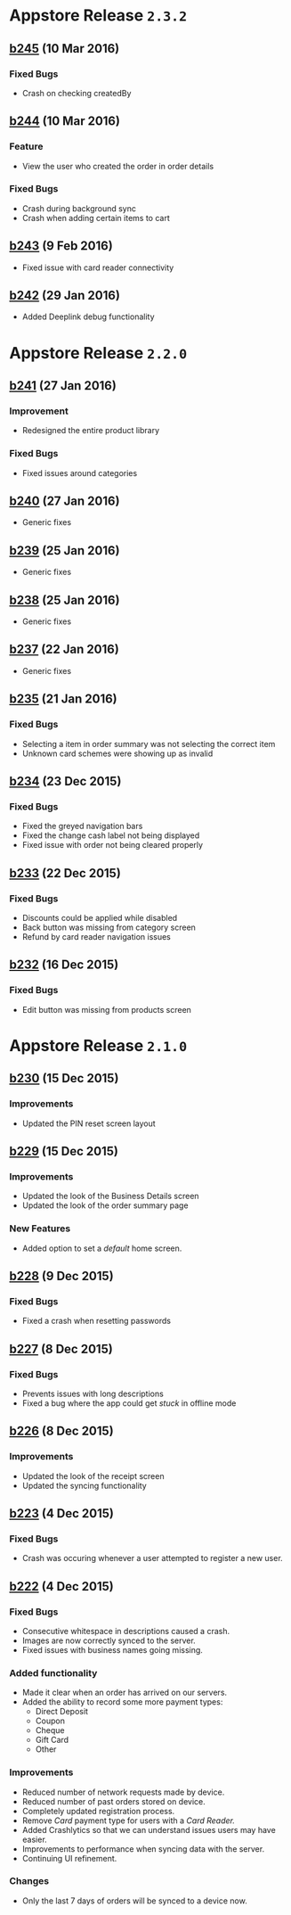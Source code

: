 
# Appstore Release `2.3.2`
## [b245](https://gitlab.com/Tappr/tappr-ios/tree/b245) (10 Mar 2016)
### Fixed Bugs
- Crash on checking createdBy

## [b244](https://gitlab.com/Tappr/tappr-ios/tree/b244) (10 Mar 2016)
### Feature
- View the user who created the order in order details

### Fixed Bugs
- Crash during background sync
- Crash when adding certain items to cart

## [b243](https://gitlab.com/Tappr/tappr-ios/tree/b243) (9 Feb 2016)
- Fixed issue with card reader connectivity

## [b242](https://gitlab.com/Tappr/tappr-ios/tree/b242) (29 Jan 2016)
- Added Deeplink debug functionality

# Appstore Release `2.2.0`
## [b241](https://gitlab.com/Tappr/tappr-ios/tree/b241) (27 Jan 2016)
### Improvement
- Redesigned the entire product library

### Fixed Bugs
- Fixed issues around categories

## [b240](https://gitlab.com/Tappr/tappr-ios/tree/b240) (27 Jan 2016)
- Generic fixes

## [b239](https://gitlab.com/Tappr/tappr-ios/tree/b239) (25 Jan 2016)
- Generic fixes

## [b238](https://gitlab.com/Tappr/tappr-ios/tree/b238) (25 Jan 2016)
- Generic fixes

## [b237](https://gitlab.com/Tappr/tappr-ios/tree/b237) (22 Jan 2016)
- Generic fixes

## [b235](https://gitlab.com/Tappr/tappr-ios/tree/b234) (21 Jan 2016)
### Fixed Bugs
- Selecting a item in order summary was not selecting the correct item
- Unknown card schemes were showing up as invalid

## [b234](https://gitlab.com/Tappr/tappr-ios/tree/b234) (23 Dec 2015)
### Fixed Bugs
- Fixed the greyed navigation bars
- Fixed the change cash label not being displayed
- Fixed issue with order not being cleared properly

## [b233](https://gitlab.com/Tappr/tappr-ios/tree/b233) (22 Dec 2015)
### Fixed Bugs
- Discounts could be applied while disabled
- Back button was missing from category screen
- Refund by card reader navigation issues

## [b232](https://gitlab.com/Tappr/tappr-ios/tree/b232) (16 Dec 2015)
### Fixed Bugs
- Edit button was missing from products screen

# Appstore Release `2.1.0`
## [b230](https://gitlab.com/Tappr/tappr-ios/tree/b230) (15 Dec 2015)
### Improvements
- Updated the PIN reset screen layout

## [b229](https://gitlab.com/Tappr/tappr-ios/tree/b228) (15 Dec 2015)
### Improvements
- Updated the look of the Business Details screen
- Updated the look of the order summary page

### New Features
- Added option to set a _default_ home screen.

## [b228](https://gitlab.com/Tappr/tappr-ios/tree/b228) (9 Dec 2015)
### Fixed Bugs
- Fixed a crash when resetting passwords

## [b227](https://gitlab.com/Tappr/tappr-ios/tree/b227) (8 Dec 2015)
### Fixed Bugs
- Prevents issues with long descriptions
- Fixed a bug where the app could get _stuck_ in offline mode

## [b226](https://gitlab.com/Tappr/tappr-ios/tree/b226) (8 Dec 2015)
### Improvements
- Updated the look of the receipt screen
- Updated the syncing functionality

## [b223](https://gitlab.com/Tappr/tappr-ios/tree/b223) (4 Dec 2015)
### Fixed Bugs
- Crash was occuring whenever a user attempted to register a new user.

## [b222](https://gitlab.com/Tappr/tappr-ios/tree/b222) (4 Dec 2015)
### Fixed Bugs
- Consecutive whitespace in descriptions caused a crash.
- Images are now correctly synced to the server.
- Fixed issues with business names going missing.

### Added functionality
- Made it clear when an order has arrived on our servers.
- Added the ability to record some more payment types:
  * Direct Deposit
  * Coupon
  * Cheque
  * Gift Card
  * Other

### Improvements
- Reduced number of network requests made by device.
- Reduced number of past orders stored on device.
- Completely updated registration process.
- Remove _Card_ payment type for users with a _Card Reader._
- Added Crashlytics so that we can understand issues users may have easier.
- Improvements to performance when syncing data with the server.
- Continuing UI refinement.

### Changes
- Only the last 7 days of orders will be synced to a device now.
